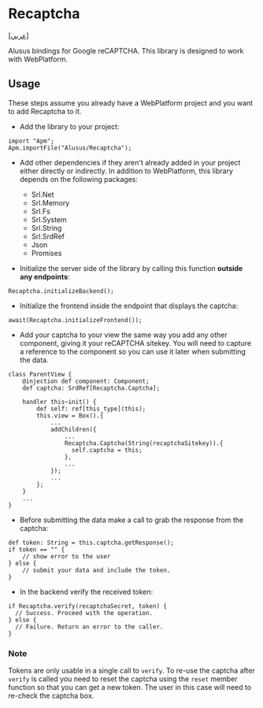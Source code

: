 # Recaptcha
[[عربي]](readme.ar.md)

Alusus bindings for Google reCAPTCHA. This library is designed to work with WebPlatform.

## Usage

These steps assume you already have a WebPlatform project and you want to add Recaptcha to it.

* Add the library to your project:

```
import "Apm";
Apm.importFile("Alusus/Recaptcha");
```

* Add other dependencies if they aren't already added in your project either directly or indirectly.
  In addition to WebPlatform, this library depends on the following packages:
  * Srl.Net
  * Srl.Memory
  * Srl.Fs
  * Srl.System
  * Srl.String
  * Srl.SrdRef
  * Json
  * Promises
  
* Initialize the server side of the library by calling this function **outside any endpoints**:

```
Recaptcha.initializeBackend();
```

* Initialize the frontend inside the endpoint that displays the captcha:

```
await(Recaptcha.initializeFrontend());
```

* Add your captcha to your view the same way you add any other component, giving it your reCAPTCHA sitekey.
  You will need to capture a reference to the component so you can use it later when submitting the data.

```
class ParentView {
    @injection def component: Component;
    def captcha: SrdRef[Recaptcha.Captcha];
  
    handler this~init() {
        def self: ref[this_type](this);
        this.view = Box().{
            ...
            addChildren({
                ...
                Recaptcha.Captcha(String(recaptchaSitekey)).{
                  self.captcha = this;
                },
                ...
            });
            ...
        };
    }
    ...
}
```

* Before submitting the data make a call to grab the response from the captcha:

```
def token: String = this.captcha.getResponse();
if token == "" {
    // show error to the user
} else {
    // submit your data and include the token.
}
```

* In the backend verify the received token:

```
if Recaptcha.verify(recaptchaSecret, token) {
  // Success. Proceed with the operation.
} else {
  // Failure. Return an error to the caller.
}
```

### Note

Tokens are only usable in a single call to `verify`. To re-use the captcha after `verify` is called you
need to reset the captcha using the `reset` member function so that you can get a new token. The user in
this case will need to re-check the captcha box.

